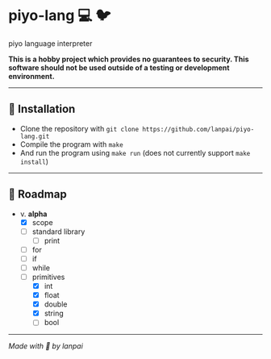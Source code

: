 # piyo-lang :computer: 🐦
piyo language interpreter

**This is a hobby project which provides no guarantees to security. This software should not be used outside of a testing or development environment.**

---

## 💽 Installation
- Clone the repository with `git clone https://github.com/lanpai/piyo-lang.git`
- Compile the program with `make`
- And run the program using `make run` (does not currently support `make install`)

---

## 🚧 Roadmap
- v. **alpha**
  - [x] scope
  - [ ] standard library
    - [ ] print
  - [ ] for
  - [ ] if
  - [ ] while
  - [ ] primitives
    - [x] int
    - [x] float
    - [x] double
    - [x] string
    - [ ] bool
    
---

*Made with 💖 by lanpai*
